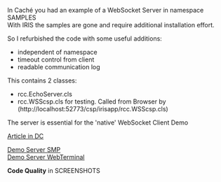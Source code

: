 In Caché you had an example of a WebSocket Server in namespace SAMPLES  
With IRIS the samples are gone and require additional installation effort.  
   
So I refurbished the code with some useful additions:  
- independent of namespace  
- timeout control from client    
- readable communication log  
   
This contains 2 classes:  
- rcc.EchoServer.cls   
- rcc.WSScsp.cls for testing. Called from Browser by   
   (http://localhost:52773/csp/irisapp/rcc.WSScsp.cls)

The server is essential for the 'native' WebSocket Client Demo

[Article in DC](https://community.intersystems.com/post/websocket-echo-server-iris)

[Demo Server SMP](https://echoserver-wsock-iris.demo.community.intersystems.com/csp/sys/UtilHome.csp)   
[Demo Server WebTerminal](https://echoserver-wsock-iris.demo.community.intersystems.com/terminal/)    
        
**Code Quality** in SCREENSHOTS 
